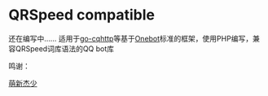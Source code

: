 # QRSpeed compatible

还在编写中……
适用于[go-cqhttp](https://github.com/Mrs4s/go-cqhttp)等基于[Onebot](https://github.com/botuniverse/onebot)标准的框架，使用PHP编写，兼容QRSpeed词库语法的QQ bot库

鸣谢：

[萌新杰少](https://github.com/1250422131)
